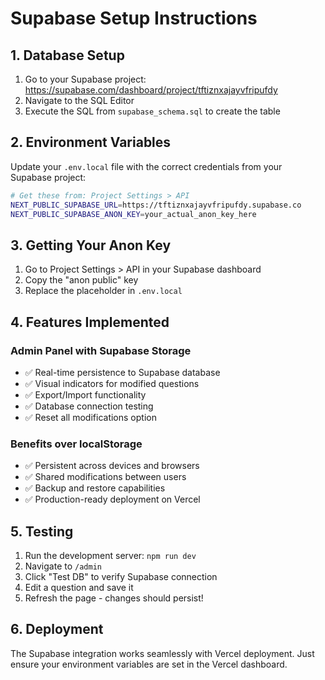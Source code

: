 # Supabase Setup Instructions

## 1. Database Setup

1. Go to your Supabase project: https://supabase.com/dashboard/project/tftiznxajayvfripufdy
2. Navigate to the SQL Editor
3. Execute the SQL from `supabase_schema.sql` to create the table

## 2. Environment Variables

Update your `.env.local` file with the correct credentials from your Supabase project:

```bash
# Get these from: Project Settings > API
NEXT_PUBLIC_SUPABASE_URL=https://tftiznxajayvfripufdy.supabase.co
NEXT_PUBLIC_SUPABASE_ANON_KEY=your_actual_anon_key_here
```

## 3. Getting Your Anon Key

1. Go to Project Settings > API in your Supabase dashboard
2. Copy the "anon public" key 
3. Replace the placeholder in `.env.local`

## 4. Features Implemented

### Admin Panel with Supabase Storage
- ✅ Real-time persistence to Supabase database
- ✅ Visual indicators for modified questions
- ✅ Export/Import functionality 
- ✅ Database connection testing
- ✅ Reset all modifications option

### Benefits over localStorage
- ✅ Persistent across devices and browsers
- ✅ Shared modifications between users
- ✅ Backup and restore capabilities
- ✅ Production-ready deployment on Vercel

## 5. Testing

1. Run the development server: `npm run dev`
2. Navigate to `/admin`
3. Click "Test DB" to verify Supabase connection
4. Edit a question and save it
5. Refresh the page - changes should persist!

## 6. Deployment

The Supabase integration works seamlessly with Vercel deployment. Just ensure your environment variables are set in the Vercel dashboard.